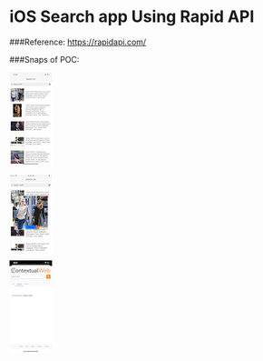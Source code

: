 # iOS Search app Using Rapid API

###Reference: https://rapidapi.com/

###Snaps of POC:

![](./Screenshots/Main-page.png)

![](./Screenshots/Thumbnail.png)

![](./Screenshots/Web-page.png)

